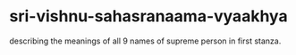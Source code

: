 # sri-vishnu-sahasranaama-vyaakhya
describing the meanings of all 9 names of supreme person in first stanza.
